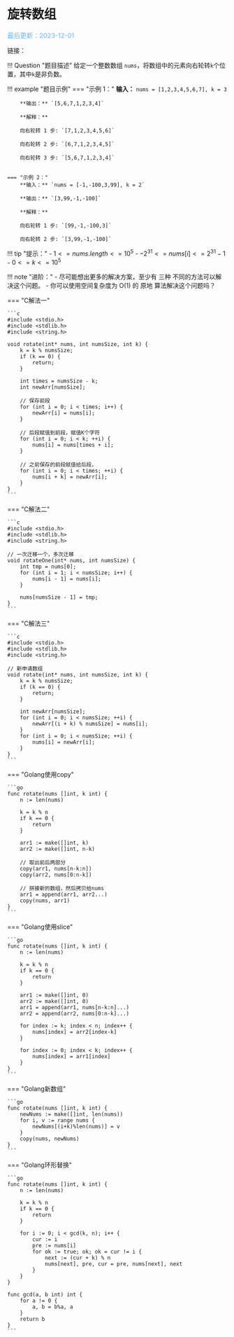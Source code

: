 # 旋转数组

<span style="color:rgb(100,180,246);font-size:11pt">最后更新：2023-12-01</span>

链接：

!!! Question "题目描述"
    给定一个整数数组 `nums`，将数组中的元素向右轮转`k`个位置，其中`k`是非负数。

!!! example "题目示例"
    === "示例 1："
        **输入：** `nums = [1,2,3,4,5,6,7], k = 3`

        **输出：** `[5,6,7,1,2,3,4]`

        **解释：**

        向右轮转 1 步: `[7,1,2,3,4,5,6]`

        向右轮转 2 步: `[6,7,1,2,3,4,5]`

        向右轮转 3 步: `[5,6,7,1,2,3,4]`


    === "示例 2："
        **输入：** `nums = [-1,-100,3,99], k = 2`

        **输出：** `[3,99,-1,-100]`

        **解释：** 

        向右轮转 1 步: `[99,-1,-100,3]`

        向右轮转 2 步: `[3,99,-1,-100]`



!!! tip "提示："
    - $1 <= nums.length <= 10^5$
    - $-2 ^ {31} <= nums[i] <= 2 ^ {31} - 1$
    - $0 <= k <= 10^5$

!!! note "进阶："
    - 尽可能想出更多的解决方案，至少有 三种 不同的方法可以解决这个问题。
    - 你可以使用空间复杂度为 O(1) 的 原地 算法解决这个问题吗？

=== "C解法一"

    ```c
    #include <stdio.h>
    #include <stdlib.h>
    #include <string.h>

    void rotate(int* nums, int numsSize, int k) {
        k = k % numsSize;
        if (k == 0) {
            return;
        }

        int times = numsSize - k;
        int newArr[numsSize];

        // 保存前段
        for (int i = 0; i < times; i++) {
            newArr[i] = nums[i];
        }

        // 后段赋值到前段，赋值K个字符
        for (int i = 0; i < k; ++i) {
            nums[i] = nums[times + i];
        }

        // 之前保存的前段赋值给后段，
        for (int i = 0; i < times; ++i) {
            nums[i + k] = newArr[i];
        }
    }
    ```

=== "C解法二"

    ```c
    #include <stdio.h>
    #include <stdlib.h>
    #include <string.h>

    // 一次迁移一个，多次迁移
    void rotateOne(int* nums, int numsSize) {
        int tmp = nums[0];
        for (int i = 1; i < numsSize; i++) {
            nums[i - 1] = nums[i];
        }

        nums[numsSize - 1] = tmp;
    }
    ```

=== "C解法三"

    ```c
    #include <stdio.h>
    #include <stdlib.h>
    #include <string.h>

    // 新申请数组
    void rotate(int* nums, int numsSize, int k) {
        k = k % numsSize;
        if (k == 0) {
            return;
        }

        int newArr[numsSize];
        for (int i = 0; i < numsSize; ++i) {
            newArr[(i + k) % numsSize] = nums[i];
        }
        for (int i = 0; i < numsSize; ++i) {
            nums[i] = newArr[i];
        }
    }
    ```

=== "Golang使用copy"

    ```go
    func rotate(nums []int, k int) {
        n := len(nums)

        k = k % n
        if k == 0 {
            return
        }

        arr1 := make([]int, k)
        arr2 := make([]int, n-k)

        // 取出前后两部分
        copy(arr1, nums[n-k:n])
        copy(arr2, nums[0:n-k])

        // 拼接新的数组，然后拷贝给nums
        arr1 = append(arr1, arr2...)
        copy(nums, arr1)
    }
    ```

=== "Golang使用slice"

    ```go
    func rotate(nums []int, k int) {
        n := len(nums)

        k = k % n
        if k == 0 {
            return
        }

        arr1 := make([]int, 0)
        arr2 := make([]int, 0)
        arr1 = append(arr1, nums[n-k:n]...)
        arr2 = append(arr2, nums[0:n-k]...)

        for index := k; index < n; index++ {
            nums[index] = arr2[index-k]
        }

        for index := 0; index < k; index++ {
            nums[index] = arr1[index]
        }
    }
    ```

=== "Golang新数组"

    ```go
    func rotate(nums []int, k int) {
        newNums := make([]int, len(nums))
        for i, v := range nums {
            newNums[(i+k)%len(nums)] = v
        }
        copy(nums, newNums)
    }
    ```

=== "Golang环形替换"

    ```go
    func rotate(nums []int, k int) {
        n := len(nums)

        k = k % n
        if k == 0 {
            return
        }

        for i := 0; i < gcd(k, n); i++ {
            cur := i
            pre := nums[i]
            for ok := true; ok; ok = cur != i {
                next := (cur + k) % n
                nums[next], pre, cur = pre, nums[next], next
            }
        }
    }

    func gcd(a, b int) int {
        for a != 0 {
            a, b = b%a, a
        }
        return b
    }
    ```